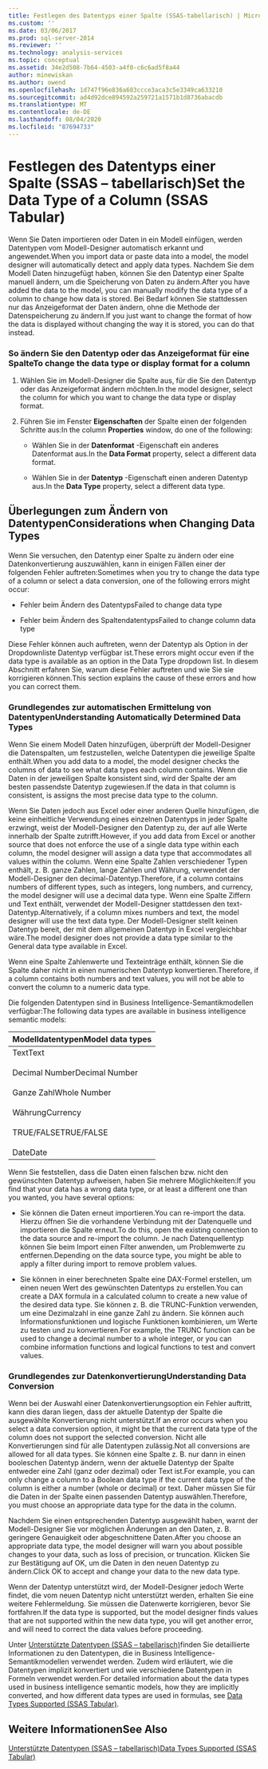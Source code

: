 ```yaml
---
title: Festlegen des Datentyps einer Spalte (SSAS-tabellarisch) | Microsoft-Dokumentation
ms.custom: ''
ms.date: 03/06/2017
ms.prod: sql-server-2014
ms.reviewer: ''
ms.technology: analysis-services
ms.topic: conceptual
ms.assetid: 34e2d508-7b64-4503-a4f0-c6c6ad5f8a44
author: minewiskan
ms.author: owend
ms.openlocfilehash: 1d747f96e836a683ccce3aca3c5e3349ca633210
ms.sourcegitcommit: ad4d92dce894592a259721a1571b1d8736abacdb
ms.translationtype: MT
ms.contentlocale: de-DE
ms.lasthandoff: 08/04/2020
ms.locfileid: "87694733"
---
```

# <a name="set-the-data-type-of-a-column-ssas-tabular"></a><span data-ttu-id="10d5d-102">Festlegen des Datentyps einer Spalte (SSAS – tabellarisch)</span><span class="sxs-lookup"><span data-stu-id="10d5d-102">Set the Data Type of a Column (SSAS Tabular)</span></span>
  <span data-ttu-id="10d5d-103">Wenn Sie Daten importieren oder Daten in ein Modell einfügen, werden Datentypen vom Modell-Designer automatisch erkannt und angewendet.</span><span class="sxs-lookup"><span data-stu-id="10d5d-103">When you import data or paste data into a model, the model designer will automatically detect and apply data types.</span></span> <span data-ttu-id="10d5d-104">Nachdem Sie dem Modell Daten hinzugefügt haben, können Sie den Datentyp einer Spalte manuell ändern, um die Speicherung von Daten zu ändern.</span><span class="sxs-lookup"><span data-stu-id="10d5d-104">After you have added the data to the model, you can manually modify the data type of a column to change how data is stored.</span></span> <span data-ttu-id="10d5d-105">Bei Bedarf können Sie stattdessen nur das Anzeigeformat der Daten ändern, ohne die Methode der Datenspeicherung zu ändern.</span><span class="sxs-lookup"><span data-stu-id="10d5d-105">If you just want to change the format of how the data is displayed without changing the way it is stored, you can do that instead.</span></span>  
  
### <a name="to-change-the-data-type-or-display-format-for-a-column"></a><span data-ttu-id="10d5d-106">So ändern Sie den Datentyp oder das Anzeigeformat für eine Spalte</span><span class="sxs-lookup"><span data-stu-id="10d5d-106">To change the data type or display format for a column</span></span>  
  
1.  <span data-ttu-id="10d5d-107">Wählen Sie im Modell-Designer die Spalte aus, für die Sie den Datentyp oder das Anzeigeformat ändern möchten.</span><span class="sxs-lookup"><span data-stu-id="10d5d-107">In the model designer, select the column for which you want to change the data type or display format.</span></span>  
  
2.  <span data-ttu-id="10d5d-108">Führen Sie im Fenster **Eigenschaften** der Spalte einen der folgenden Schritte aus:</span><span class="sxs-lookup"><span data-stu-id="10d5d-108">In the column **Properties** window, do one of the following:</span></span>  
  
    -   <span data-ttu-id="10d5d-109">Wählen Sie in der **Datenformat** -Eigenschaft ein anderes Datenformat aus.</span><span class="sxs-lookup"><span data-stu-id="10d5d-109">In the **Data Format** property, select a different data format.</span></span>  
  
    -   <span data-ttu-id="10d5d-110">Wählen Sie in der **Datentyp** -Eigenschaft einen anderen Datentyp aus.</span><span class="sxs-lookup"><span data-stu-id="10d5d-110">In the **Data Type** property, select a different data type.</span></span>  
  
## <a name="considerations-when-changing-data-types"></a><span data-ttu-id="10d5d-111">Überlegungen zum Ändern von Datentypen</span><span class="sxs-lookup"><span data-stu-id="10d5d-111">Considerations when Changing Data Types</span></span>  
 <span data-ttu-id="10d5d-112">Wenn Sie versuchen, den Datentyp einer Spalte zu ändern oder eine Datenkonvertierung auszuwählen, kann in einigen Fällen einer der folgenden Fehler auftreten:</span><span class="sxs-lookup"><span data-stu-id="10d5d-112">Sometimes when you try to change the data type of a column or select a data conversion, one of the following errors might occur:</span></span>  
  
-   <span data-ttu-id="10d5d-113">Fehler beim Ändern des Datentyps</span><span class="sxs-lookup"><span data-stu-id="10d5d-113">Failed to change data type</span></span>  
  
-   <span data-ttu-id="10d5d-114">Fehler beim Ändern des Spaltendatentyps</span><span class="sxs-lookup"><span data-stu-id="10d5d-114">Failed to change column data type</span></span>  
  
 <span data-ttu-id="10d5d-115">Diese Fehler können auch auftreten, wenn der Datentyp als Option in der Dropdownliste Datentyp verfügbar ist.</span><span class="sxs-lookup"><span data-stu-id="10d5d-115">These errors might occur even if the data type is available as an option in the Data Type dropdown list.</span></span> <span data-ttu-id="10d5d-116">In diesem Abschnitt erfahren Sie, warum diese Fehler auftreten und wie Sie sie korrigieren können.</span><span class="sxs-lookup"><span data-stu-id="10d5d-116">This section explains the cause of these errors and how you can correct them.</span></span>  
  
### <a name="understanding-automatically-determined-data-types"></a><span data-ttu-id="10d5d-117">Grundlegendes zur automatischen Ermittelung von Datentypen</span><span class="sxs-lookup"><span data-stu-id="10d5d-117">Understanding Automatically Determined Data Types</span></span>  
 <span data-ttu-id="10d5d-118">Wenn Sie einem Modell Daten hinzufügen, überprüft der Modell-Designer die Datenspalten, um festzustellen, welche Datentypen die jeweilige Spalte enthält.</span><span class="sxs-lookup"><span data-stu-id="10d5d-118">When you add data to a model, the model designer checks the columns of data to see what data types each column contains.</span></span> <span data-ttu-id="10d5d-119">Wenn die Daten in der jeweiligen Spalte konsistent sind, wird der Spalte der am besten passendste Datentyp zugewiesen.</span><span class="sxs-lookup"><span data-stu-id="10d5d-119">If the data in that column is consistent, is assigns the most precise data type to the column.</span></span>  
  
 <span data-ttu-id="10d5d-120">Wenn Sie Daten jedoch aus Excel oder einer anderen Quelle hinzufügen, die keine einheitliche Verwendung eines einzelnen Datentyps in jeder Spalte erzwingt, weist der Modell-Designer den Datentyp zu, der auf alle Werte innerhalb der Spalte zutrifft.</span><span class="sxs-lookup"><span data-stu-id="10d5d-120">However, if you add data from Excel or another source that does not enforce the use of a single data type within each column, the model designer will assign a data type that accommodates all values within the column.</span></span> <span data-ttu-id="10d5d-121">Wenn eine Spalte Zahlen verschiedener Typen enthält, z. B. ganze Zahlen, lange Zahlen und Währung, verwendet der Modell-Designer den decimal-Datentyp.</span><span class="sxs-lookup"><span data-stu-id="10d5d-121">Therefore, if a column contains numbers of different types, such as integers, long numbers, and currency, the model designer will use a decimal data type.</span></span> <span data-ttu-id="10d5d-122">Wenn eine Spalte Ziffern und Text enthält, verwendet der Modell-Designer stattdessen den text-Datentyp.</span><span class="sxs-lookup"><span data-stu-id="10d5d-122">Alternatively, if a column mixes numbers and text, the model designer will use the text data type.</span></span> <span data-ttu-id="10d5d-123">Der Modell-Designer stellt keinen Datentyp bereit, der mit dem allgemeinen Datentyp in Excel vergleichbar wäre.</span><span class="sxs-lookup"><span data-stu-id="10d5d-123">The model designer does not provide a data type similar to the General data type available in Excel.</span></span>  
  
 <span data-ttu-id="10d5d-124">Wenn eine Spalte Zahlenwerte und Texteinträge enthält, können Sie die Spalte daher nicht in einen numerischen Datentyp konvertieren.</span><span class="sxs-lookup"><span data-stu-id="10d5d-124">Therefore, if a column contains both numbers and text values, you will not be able to convert the column to a numeric data type.</span></span>  
  
 <span data-ttu-id="10d5d-125">Die folgenden Datentypen sind in Business Intelligence-Semantikmodellen verfügbar:</span><span class="sxs-lookup"><span data-stu-id="10d5d-125">The following data types are available in business intelligence semantic models:</span></span>  
  
|<span data-ttu-id="10d5d-126">Modelldatentypen</span><span class="sxs-lookup"><span data-stu-id="10d5d-126">Model data types</span></span>|  
|----------------------|  
|<span data-ttu-id="10d5d-127">Text</span><span class="sxs-lookup"><span data-stu-id="10d5d-127">Text</span></span><br /><br /> <span data-ttu-id="10d5d-128">Decimal Number</span><span class="sxs-lookup"><span data-stu-id="10d5d-128">Decimal Number</span></span><br /><br /> <span data-ttu-id="10d5d-129">Ganze Zahl</span><span class="sxs-lookup"><span data-stu-id="10d5d-129">Whole Number</span></span><br /><br /> <span data-ttu-id="10d5d-130">Währung</span><span class="sxs-lookup"><span data-stu-id="10d5d-130">Currency</span></span><br /><br /> <span data-ttu-id="10d5d-131">TRUE/FALSE</span><span class="sxs-lookup"><span data-stu-id="10d5d-131">TRUE/FALSE</span></span><br /><br /> <span data-ttu-id="10d5d-132">Date</span><span class="sxs-lookup"><span data-stu-id="10d5d-132">Date</span></span>|  
  
 <span data-ttu-id="10d5d-133">Wenn Sie feststellen, dass die Daten einen falschen bzw. nicht den gewünschten Datentyp aufweisen, haben Sie mehrere Möglichkeiten:</span><span class="sxs-lookup"><span data-stu-id="10d5d-133">If you find that your data has a wrong data type, or at least a different one than you wanted, you have several options:</span></span>  
  
-   <span data-ttu-id="10d5d-134">Sie können die Daten erneut importieren.</span><span class="sxs-lookup"><span data-stu-id="10d5d-134">You can re-import the data.</span></span> <span data-ttu-id="10d5d-135">Hierzu öffnen Sie die vorhandene Verbindung mit der Datenquelle und importieren die Spalte erneut.</span><span class="sxs-lookup"><span data-stu-id="10d5d-135">To do this, open the existing connection to the data source and re-import the column.</span></span> <span data-ttu-id="10d5d-136">Je nach Datenquellentyp können Sie beim Import einen Filter anwenden, um Problemwerte zu entfernen.</span><span class="sxs-lookup"><span data-stu-id="10d5d-136">Depending on the data source type, you might be able to apply a filter during import to remove problem values.</span></span>  
  
-   <span data-ttu-id="10d5d-137">Sie können in einer berechneten Spalte eine DAX-Formel erstellen, um einen neuen Wert des gewünschten Datentyps zu erstellen.</span><span class="sxs-lookup"><span data-stu-id="10d5d-137">You can create a DAX formula in a calculated column to create a new value of the desired data type.</span></span> <span data-ttu-id="10d5d-138">Sie können z. B. die TRUNC-Funktion verwenden, um eine Dezimalzahl in eine ganze Zahl zu ändern. Sie können auch Informationsfunktionen und logische Funktionen kombinieren, um Werte zu testen und zu konvertieren.</span><span class="sxs-lookup"><span data-stu-id="10d5d-138">For example, the TRUNC function can be used to change a decimal number to a whole integer, or you can combine information functions and logical functions to test and convert values.</span></span>  
  
### <a name="understanding-data-conversion"></a><span data-ttu-id="10d5d-139">Grundlegendes zur Datenkonvertierung</span><span class="sxs-lookup"><span data-stu-id="10d5d-139">Understanding Data Conversion</span></span>  
 <span data-ttu-id="10d5d-140">Wenn bei der Auswahl einer Datenkonvertierungsoption ein Fehler auftritt, kann dies daran liegen, dass der aktuelle Datentyp der Spalte die ausgewählte Konvertierung nicht unterstützt.</span><span class="sxs-lookup"><span data-stu-id="10d5d-140">If an error occurs when you select a data conversion option, it might be that the current data type of the column does not support the selected conversion.</span></span> <span data-ttu-id="10d5d-141">Nicht alle Konvertierungen sind für alle Datentypen zulässig.</span><span class="sxs-lookup"><span data-stu-id="10d5d-141">Not all conversions are allowed for all data types.</span></span> <span data-ttu-id="10d5d-142">Sie können eine Spalte z. B. nur dann in einen booleschen Datentyp ändern, wenn der aktuelle Datentyp der Spalte entweder eine Zahl (ganz oder dezimal) oder Text ist.</span><span class="sxs-lookup"><span data-stu-id="10d5d-142">For example, you can only change a column to a Boolean data type if the current data type of the column is either a number (whole or decimal) or text.</span></span> <span data-ttu-id="10d5d-143">Daher müssen Sie für die Daten in der Spalte einen passenden Datentyp auswählen.</span><span class="sxs-lookup"><span data-stu-id="10d5d-143">Therefore, you must choose an appropriate data type for the data in the column.</span></span>  
  
 <span data-ttu-id="10d5d-144">Nachdem Sie einen entsprechenden Datentyp ausgewählt haben, warnt der Modell-Designer Sie vor möglichen Änderungen an den Daten, z. B. geringere Genauigkeit oder abgeschnittene Daten.</span><span class="sxs-lookup"><span data-stu-id="10d5d-144">After you choose an appropriate data type, the model designer will warn you about possible changes to your data, such as loss of precision, or truncation.</span></span> <span data-ttu-id="10d5d-145">Klicken Sie zur Bestätigung auf OK, um die Daten in den neuen Datentyp zu ändern.</span><span class="sxs-lookup"><span data-stu-id="10d5d-145">Click OK to accept and change your data to the new data type.</span></span>  
  
 <span data-ttu-id="10d5d-146">Wenn der Datentyp unterstützt wird, der Modell-Designer jedoch Werte findet, die vom neuen Datentyp nicht unterstützt werden, erhalten Sie eine weitere Fehlermeldung. Sie müssen die Datenwerte korrigieren, bevor Sie fortfahren.</span><span class="sxs-lookup"><span data-stu-id="10d5d-146">If the data type is supported, but the model designer finds values that are not supported within the new data type, you will get another error, and will need to correct the data values before proceeding.</span></span>  
  
 <span data-ttu-id="10d5d-147">Unter [Unterstützte Datentypen &#40;SSAS – tabellarisch&#41;](data-types-supported-ssas-tabular.md)finden Sie detaillierte Informationen zu den Datentypen, die in Business Intelligence-Semantikmodellen verwendet werden. Zudem wird erläutert, wie die Datentypen implizit konvertiert und wie verschiedene Datentypen in Formeln verwendet werden.</span><span class="sxs-lookup"><span data-stu-id="10d5d-147">For detailed information about the data types used in business intelligence semantic models, how they are implicitly converted, and how different data types are used in formulas, see [Data Types Supported &#40;SSAS Tabular&#41;](data-types-supported-ssas-tabular.md).</span></span>  
  
## <a name="see-also"></a><span data-ttu-id="10d5d-148">Weitere Informationen</span><span class="sxs-lookup"><span data-stu-id="10d5d-148">See Also</span></span>  
 [<span data-ttu-id="10d5d-149">Unterstützte Datentypen &#40;SSAS – tabellarisch&#41;</span><span class="sxs-lookup"><span data-stu-id="10d5d-149">Data Types Supported &#40;SSAS Tabular&#41;</span></span>](data-types-supported-ssas-tabular.md)  
  
  
